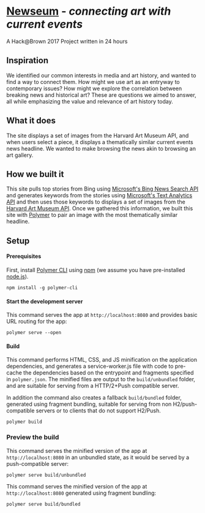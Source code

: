 # [Newseum](https://devpost.com/software/newseum) - _connecting art with current events_
A Hack@Brown 2017 Project written in 24 hours

## Inspiration
We identified our common interests in media and art history, and wanted to find a way to connect them. How might we use art as an entryway to contemporary issues? How might we explore the correlation between breaking news and historical art? These are questions we aimed to answer, all while emphasizing the value and relevance of art history today.

## What it does
The site displays a set of images from the Harvard Art Museum API, and when users select a piece, it displays a thematically similar current events news headline. We wanted to make browsing the news akin to browsing an art gallery.

## How we built it
This site pulls top stories from Bing using [Microsoft's Bing News Search API](https://www.microsoft.com/cognitive-services/en-us/bing-news-search-api) and generates keywords from the stories using [Microsoft's Text Analytics API](https://www.microsoft.com/cognitive-services/en-us/text-analytics-api) and then uses those keywords to displays a set of images from the [Harvard Art Museum API](http://www.harvardartmuseums.org/collections/api). Once we gathered this information, we built this site with [Polymer](https://www.polymer-project.org/1.0/) to pair an image with the most thematically similar headline.

## Setup

#### Prerequisites
First, install [Polymer CLI](https://github.com/Polymer/polymer-cli) using
[npm](https://www.npmjs.com) (we assume you have pre-installed [node.js](https://nodejs.org)).

    npm install -g polymer-cli

#### Start the development server

This command serves the app at `http://localhost:8080` and provides basic URL
routing for the app:

    polymer serve --open

#### Build

This command performs HTML, CSS, and JS minification on the application
dependencies, and generates a service-worker.js file with code to pre-cache the
dependencies based on the entrypoint and fragments specified in `polymer.json`.
The minified files are output to the `build/unbundled` folder, and are suitable
for serving from a HTTP/2+Push compatible server.

In addition the command also creates a fallback `build/bundled` folder,
generated using fragment bundling, suitable for serving from non
H2/push-compatible servers or to clients that do not support H2/Push.

    polymer build

### Preview the build

This command serves the minified version of the app at `http://localhost:8080`
in an unbundled state, as it would be served by a push-compatible server:

    polymer serve build/unbundled

This command serves the minified version of the app at `http://localhost:8080`
generated using fragment bundling:

    polymer serve build/bundled

